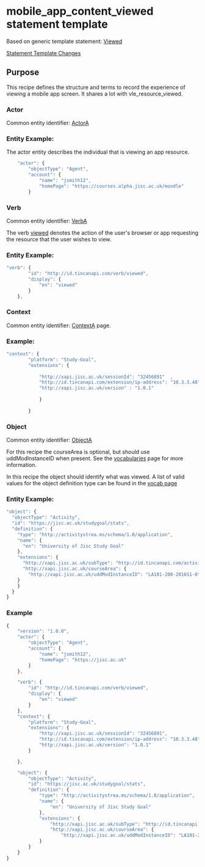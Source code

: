 # mobile_app_content_viewed statement template

Based on generic template statement: [Viewed](/generic/view.md)

[Statement Template Changes](/version_changes.md#mobile-app-content-viewed)

## Purpose
This recipe defines the structure and terms to record the experience of viewing a mobile app screen. It shares a lot with vle_resource_viewed.

### Actor
Common entity identifier: [ActorA](/common_structures.md#actora)

### Entity Example:
The actor entity describes the individual that is viewing an app resource.


``` Javascript
    "actor": {
        "objectType": "Agent",
        "account": {
            "name": "jsmith12",
            "homePage": "https://courses.alpha.jisc.ac.uk/moodle"
        }

```

### Verb
Common entity identifier: [VerbA](/common_structures.md#verba)

The verb [viewed](/vocabulary.md#viewed) denotes the action of the user's browser or app requesting the resource that the user wishes to view.

### Entity Example:

``` javascript
"verb": {
        "id": "http://id.tincanapi.com/verb/viewed",
        "display": {
            "en": "viewed"
        }
    },
```
### Context
Common entity identifier: [ContextA](/common_structures.md#contexta) page.

### Example:

``` javascript
"context": {
        "platform": "Study-Goal",
        "extensions": {
					
		  	"http://xapi.jisc.ac.uk/sessionId": "32456891"  ,
		  	"http://id.tincanapi.com/extension/ip-address": "10.3.3.48",
			"http://xapi.jisc.ac.uk/version" : "1.0.1"
			
			}
              
        }
```

### Object

Common entity identifier: [ObjectA](/common_structures.md#objecta) 

For this recipe the courseArea is optional, but should use uddModInstanceID when present. See the [vocabularies](/vocabulary.md#42-coursearea-properties) page for more information.

In this recipe the object should identify what was viewed. A list of valid values  for the object definition type can be found in the [vocab page](/vocabulary.md#Object.definition.extension)

### Entity Example:
``` javascript
"object": {
  "objectType": "Activity",
  "id": "https://jisc.ac.uk/studygoal/stats",
  "definition": {
    "type": "http://activitystrea.ms/schema/1.0/application",
    "name": {
      "en": "University of Jisc Study Goal"
    },
    "extensions": {
      "http://xapi.jisc.ac.uk/subType": "http://id.tincanapi.com/activitytype/mobile-app",
      "http://xapi.jisc.ac.uk/courseArea": {
		"http://xapi.jisc.ac.uk/uddModInstanceID": "LA101-200-2016S1-0"
	}
    }
  }
}
```

### Example

``` javascript
{
	"version": "1.0.0",
	"actor": {
		"objectType": "Agent",
		"account": {
			"name": "jsmith12",
			"homePage": "https://jisc.ac.uk"
		}
	},

	"verb": {
		"id": "http://id.tincanapi.com/verb/viewed",
		"display": {
			"en": "viewed"
		}
	},
	"context": {
		"platform": "Study-Goal",
		"extensions": {
			"http://xapi.jisc.ac.uk/sessionId": "32456891",
			"http://id.tincanapi.com/extension/ip-address": "10.3.3.48",
			"http://xapi.jisc.ac.uk/version": "1.0.1"
		}

	},

	"object": {
		"objectType": "Activity",
		"id": "https://jisc.ac.uk/studygoal/stats",
		"definition": {
			"type": "http://activitystrea.ms/schema/1.0/application",
			"name": {
				"en": "University of Jisc Study Goal"
			},
			"extensions": {
				"http://xapi.jisc.ac.uk/subType": "http://id.tincanapi.com/activitytype/mobile-app",
				"http://xapi.jisc.ac.uk/courseArea": {
					"http://xapi.jisc.ac.uk/uddModInstanceID": "LA101-200-2016S1-0"
			}
		}
	}
}
``` 
